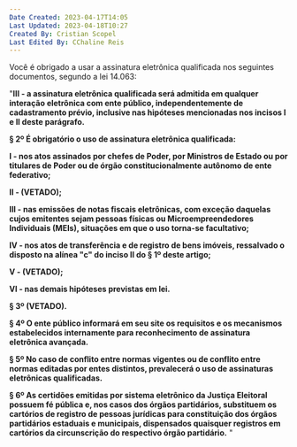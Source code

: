 ```yaml
---
Date Created: 2023-04-17T14:05
Last Updated: 2023-04-18T10:27
Created By: Cristian Scopel
Last Edited By: CChaline Reis
---
```

  

Você é obrigado a usar a assinatura eletrônica qualificada nos seguintes documentos, segundo a lei 14.063:

"**III - a assinatura eletrônica qualificada será admitida em qualquer interação eletrônica com ente público, independentemente de cadastramento prévio, inclusive nas hipóteses mencionadas nos incisos I e II deste parágrafo.**

**§ 2º É obrigatório o uso de assinatura eletrônica qualificada:**

**I - nos atos assinados por chefes de Poder, por Ministros de Estado ou por titulares de Poder ou de órgão constitucionalmente autônomo de ente federativo;**

**II - (VETADO);**

**III - nas emissões de notas fiscais eletrônicas, com exceção daquelas cujos emitentes sejam pessoas físicas ou Microempreendedores Individuais (MEIs), situações em que o uso torna-se facultativo;**

**IV - nos atos de transferência e de registro de bens imóveis, ressalvado o disposto na alínea "c" do inciso II do § 1º deste artigo;**

**V - (VETADO);**

**VI - nas demais hipóteses previstas em lei.**

**§ 3º (VETADO).**

**§ 4º O ente público informará em seu site os requisitos e os mecanismos estabelecidos internamente para reconhecimento de assinatura eletrônica avançada.**

**§ 5º No caso de conflito entre normas vigentes ou de conflito entre normas editadas por entes distintos, prevalecerá o uso de assinaturas eletrônicas qualificadas.**

**§ 6º As certidões emitidas por sistema eletrônico da Justiça Eleitoral possuem fé pública e, nos casos dos órgãos partidários, substituem os cartórios de registro de pessoas jurídicas para constituição dos órgãos partidários estaduais e municipais, dispensados quaisquer registros em cartórios da circunscrição do respectivo órgão partidário.** "